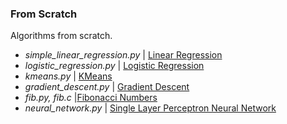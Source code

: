 ### From Scratch

Algorithms from scratch.

- *simple_linear_regression.py* | [Linear Regression](https://en.wikipedia.org/wiki/Linear_regression)
- *logistic_regression.py* | [Logistic Regression](https://en.wikipedia.org/wiki/Logistic_regression)
- *kmeans.py* | [KMeans](https://en.wikipedia.org/wiki/K-means_clustering)
- *gradient_descent.py* | [Gradient Descent](https://en.wikipedia.org/wiki/Gradient_descent)
- *fib.py, fib.c* |[Fibonacci Numbers](https://en.wikipedia.org/wiki/Fibonacci_number)
- *neural_network.py* | [Single Layer Perceptron Neural Network](https://en.wikipedia.org/wiki/Artificial_neural_network)

